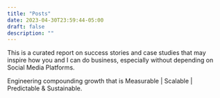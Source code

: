 ```yaml
---
title: "Posts"
date: 2023-04-30T23:59:44-05:00
draft: false
description: ""
---
```

This is a curated report on success stories and case studies that may inspire how you and I can do business, especially without depending on Social Media Platforms.

Engineering compounding growth that is Measurable | Scalable | Predictable & Sustainable.
